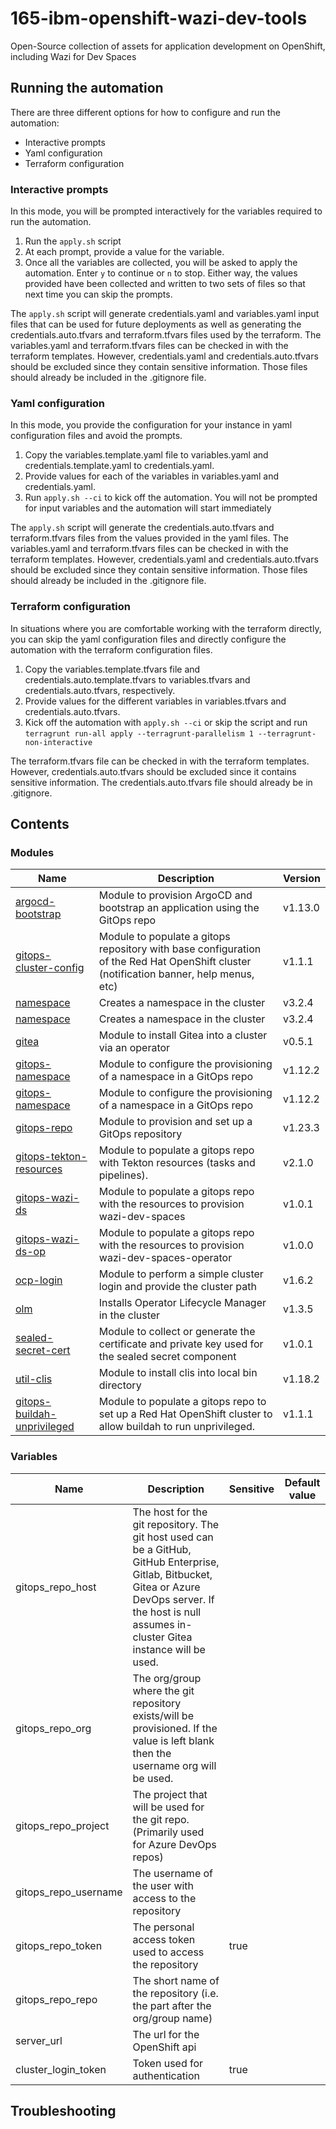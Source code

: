 # 165-ibm-openshift-wazi-dev-tools

Open-Source collection of assets for application development on OpenShift, including Wazi for Dev Spaces

## Running the automation

There are three different options for how to configure and run the automation:

- Interactive prompts
- Yaml configuration
- Terraform configuration

### Interactive prompts

In this mode, you will be prompted interactively for the variables required to run the automation.

1. Run the `apply.sh` script
2. At each prompt, provide a value for the variable.
3. Once all the variables are collected, you will be asked to apply the automation. Enter `y` to continue or `n` to stop. Either way, the values provided have been collected and written to two sets of files so that next time you can skip the prompts.

The `apply.sh` script will generate credentials.yaml and variables.yaml input files that can be used
for future deployments as well as generating the credentials.auto.tfvars and terraform.tfvars files
used by the terraform. The variables.yaml and terraform.tfvars files can be checked in with the terraform
templates. However, credentials.yaml and credentials.auto.tfvars should be excluded since they contain
sensitive information. Those files should already be included in the .gitignore file.

### Yaml configuration

In this mode, you provide the configuration for your instance in yaml configuration files and avoid
the prompts.

1. Copy the variables.template.yaml file to variables.yaml and credentials.template.yaml to credentials.yaml.
2. Provide values for each of the variables in variables.yaml and credentials.yaml.
3. Run `apply.sh --ci` to kick off the automation. You will not be prompted for input variables and the automation will start immediately

The `apply.sh` script will generate the credentials.auto.tfvars and terraform.tfvars files from the
values provided in the yaml files. The variables.yaml and terraform.tfvars files can be checked in with the terraform
templates. However, credentials.yaml and credentials.auto.tfvars should be excluded since they contain
sensitive information. Those files should already be included in the .gitignore file.

### Terraform configuration

In situations where you are comfortable working with the terraform directly, you can skip the yaml
configuration files and directly configure the automation with the terraform configuration files.

1. Copy the variables.template.tfvars file and credentials.auto.template.tfvars to variables.tfvars and credentials.auto.tfvars, respectively.
2. Provide values for the different variables in variables.tfvars and credentials.auto.tfvars.
3. Kick off the automation with `apply.sh --ci` or skip the script and run `terragrunt run-all apply --terragrunt-parallelism 1 --terragrunt-non-interactive`

The terraform.tfvars file can be checked in with the terraform templates. However, credentials.auto.tfvars
should be excluded since it contains sensitive information. The credentials.auto.tfvars file should
already be in .gitignore.

## Contents

### Modules

| Name | Description | Version |
|------|-------------|---------|
| [argocd-bootstrap](https://github.com/cloud-native-toolkit/terraform-tools-argocd-bootstrap) | Module to provision ArgoCD and bootstrap an application using the GitOps repo | v1.13.0 |
| [gitops-cluster-config](https://github.com/cloud-native-toolkit/terraform-gitops-cluster-config) | Module to populate a gitops repository with base configuration of the Red Hat OpenShift cluster (notification banner, help menus, etc) | v1.1.1 |
| [namespace](https://github.com/cloud-native-toolkit/terraform-k8s-namespace) | Creates a namespace in the cluster | v3.2.4 |
| [namespace](https://github.com/cloud-native-toolkit/terraform-k8s-namespace) | Creates a namespace in the cluster | v3.2.4 |
| [gitea](https://github.com/cloud-native-toolkit/terraform-tools-gitea) | Module to install Gitea into a cluster via an operator | v0.5.1 |
| [gitops-namespace](https://github.com/cloud-native-toolkit/terraform-gitops-namespace) | Module to configure the provisioning of a namespace in a GitOps repo | v1.12.2 |
| [gitops-namespace](https://github.com/cloud-native-toolkit/terraform-gitops-namespace) | Module to configure the provisioning of a namespace in a GitOps repo | v1.12.2 |
| [gitops-repo](https://github.com/cloud-native-toolkit/terraform-tools-gitops) | Module to provision and set up a GitOps repository | v1.23.3 |
| [gitops-tekton-resources](https://github.com/cloud-native-toolkit/terraform-gitops-tekton-resources) | Module to populate a gitops repo with Tekton resources (tasks and pipelines). | v2.1.0 |
| [gitops-wazi-ds](https://github.com/cloud-native-toolkit/terraform-gitops-wazi-dev-spaces) | Module to populate a gitops repo with the resources to provision wazi-dev-spaces | v1.0.1 |
| [gitops-wazi-ds-op](https://github.com/cloud-native-toolkit/terraform-gitops-wazi-ds-operator) | Module to populate a gitops repo with the resources to provision wazi-dev-spaces-operator | v1.0.0 |
| [ocp-login](https://github.com/cloud-native-toolkit/terraform-ocp-login) | Module to perform a simple cluster login and provide the cluster path | v1.6.2 |
| [olm](https://github.com/cloud-native-toolkit/terraform-k8s-olm) | Installs Operator Lifecycle Manager in the cluster | v1.3.5 |
| [sealed-secret-cert](https://github.com/cloud-native-toolkit/terraform-util-sealed-secret-cert) | Module to collect or generate the certificate and private key used for the sealed secret component | v1.0.1 |
| [util-clis](https://github.com/cloud-native-toolkit/terraform-util-clis) | Module to install clis into local bin directory | v1.18.2 |
| [gitops-buildah-unprivileged](https://github.com/cloud-native-toolkit/terraform-gitops-buildah-unprivileged) | Module to populate a gitops repo to set up a Red Hat OpenShift cluster to allow buildah to run unprivileged. | v1.1.1 |

### Variables

| Name | Description | Sensitive | Default value |
|------|-------------|-----------|---------------|
| gitops_repo_host | The host for the git repository. The git host used can be a GitHub, GitHub Enterprise, Gitlab, Bitbucket, Gitea or Azure DevOps server. If the host is null assumes in-cluster Gitea instance will be used. |  |  |
| gitops_repo_org | The org/group where the git repository exists/will be provisioned. If the value is left blank then the username org will be used. |  |  |
| gitops_repo_project | The project that will be used for the git repo. (Primarily used for Azure DevOps repos) |  |  |
| gitops_repo_username | The username of the user with access to the repository |  |  |
| gitops_repo_token | The personal access token used to access the repository | true |  |
| gitops_repo_repo | The short name of the repository (i.e. the part after the org/group name) |  |  |
| server_url | The url for the OpenShift api |  |  |
| cluster_login_token | Token used for authentication | true |  |

## Troubleshooting

